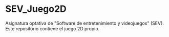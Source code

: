 # SEV_Juego2D
Asignatura optativa de "Software de entretenimiento y videojuegos" (SEV). Este repositorio contiene el juego 2D propio.
